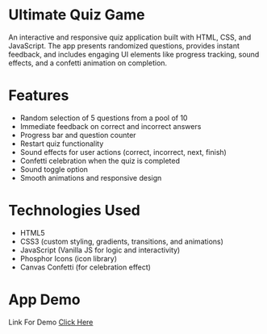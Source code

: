 # Ultimate Quiz Game
An interactive and responsive quiz application built with HTML, CSS, and JavaScript. The app presents randomized questions, provides instant feedback, and includes engaging UI elements like progress tracking, sound effects, and a confetti animation on completion.

# Features
<ul>
  <li>Random selection of 5 questions from a pool of 10</li>
  <li>Immediate feedback on correct and incorrect answers</li>
  <li>Progress bar and question counter</li>
  <li>Restart quiz functionality</li>
  <li>Sound effects for user actions (correct, incorrect, next, finish)</li>
  <li>Confetti celebration when the quiz is completed</li>
 <li>Sound toggle option</li>
  <li>Smooth animations and responsive design </li>
</ul>

# Technologies Used
<ul>
  <li>HTML5</li>
  <li>CSS3 (custom styling, gradients, transitions, and animations)</li>
  <li>JavaScript (Vanilla JS for logic and interactivity)</li>
  <li>Phosphor Icons (icon library)</li>
  <li>Canvas Confetti (for celebration effect)</li>
</ul>

# App Demo 
Link For Demo [Click Here](quiz-appforstudents.netlify.app)
